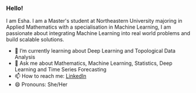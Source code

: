 
### Hello!
I am Esha. I am a Master's student at Northeastern University majoring in Applied Mathematics with a specialisation in Machine Learning, I am passionate about integrating Machine Learning into real world problems and build scalable solutions. 
- 🌱 I’m currently learning about Deep Learning and Topological Data Analysis 
- 💬 Ask me about Mathematics, Machine Learning, Statistics, Deep Learning and Time Series Forecasting
- 📫 How to reach me: <a href="https://www.linkedin.com/in/esha-srivastava/" target="_blank">LinkedIn</a>
- 😄 Pronouns: She/Her


